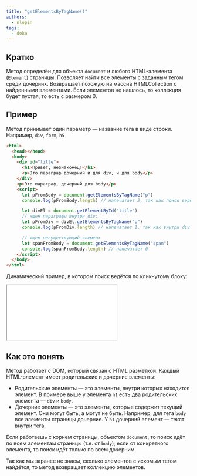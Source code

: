 ```yaml
---
title: "getElementsByTagName()"
authors:
  - nlopin
tags:
  - doka
---
```


## Кратко

Метод определён для объекта `document` и любого HTML-элемента (`Element`) страницы. Позволяет найти все элементы с заданным тегом среди дочерних. Возвращает похожую на массив HTMLCollection с найденными элементами. Если элементов не нашлось, то коллекция будет пустая, то есть с размером 0.

## Пример

Метод принимает один параметр — название тега в виде строки. Например, `div`, `form`, `h5`

```html
<html>
  <head></head>
  <body>
    <div id="title">
      <h1>Привет, незнакомец!</h1>
      <p>Это параграф дочерний и для div, и для body</p>
    </div>
    <p>Это параграф, дочерний для body</p>
    <script>
      let pFromBody = document.getElementsByTagName("p")
      console.log(pFromBody.length) // напечатает 2, так как поиск ведётся по всей странице

      let divEl = document.getElementById("title")
      // ищем параграфы внутри div:
      let pFromDiv = divEl.getElementsByTagName("p")
      console.log(pFromDiv.length) // напечатает 1, так как внутри div только один p

      // ищем несуществующий элемент
      let spanFromBody = document.getElementsByTagName("span")
      console.log(spanFromBody.length) // напечатает 0
    </script>
  </body>
</html>
```

Динамический пример, в котором поиск ведётся по кликнутому блоку:

<iframe title="" src="../demos/Lopinopulos-LoZaJp/index.html"></iframe>

## Как это понять

Метод работает с DOM, который связан с HTML разметкой. Каждый HTML-элемент имеет родительские и дочерние элементы:

- Родительские элементы — это элементы, внутри которых находится элемент. В примере выше у элемента `h1` есть два родительских элемента — `div` и `body`.
- Дочерние элементы — это элементы, которые содержит текущий элемент. Они могут быть, а могут не быть. Например, для тега `body` все элементы страницы дочерние. У `h1` дочерний элемент — текст внутри тега.

Если работаешь с корнем страницы, объектом `document`, то поиск идёт по всем элементам страницы (т.е. от `body`), если от конкретного элемента, то поиск идёт только по всем дочерним.

Так как мы заранее не знаем, сколько элементов с искомым тегом найдётся, то метод возвращает коллекцию элементов.
